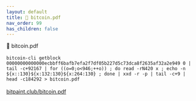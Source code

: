 ```yaml
---
layout: default
title: 📝 bitcoin.pdf
nav_order: 99
has_children: false
---
```

<span class="fs-8">📝 bitcoin.pdf</span><br>
<br>
`bitcoin-cli getblock 00000000000000ecbbff6bafb7efa2f7df05b227d5c73dca8f2635af32a2e949 0 | tail -c+92167 | for ((o=0;o<946;++o)) ; do read -rN420 x ; echo -n ${x::130}${x:132:130}${x:264:130} ; done | xxd -r -p | tail -c+9 | head -c184292 > bitcoin.pdf`
<br><br>
[bitpaint.club/bitcoin.pdf](https://bitpaint.club/bitcoin.pdf)